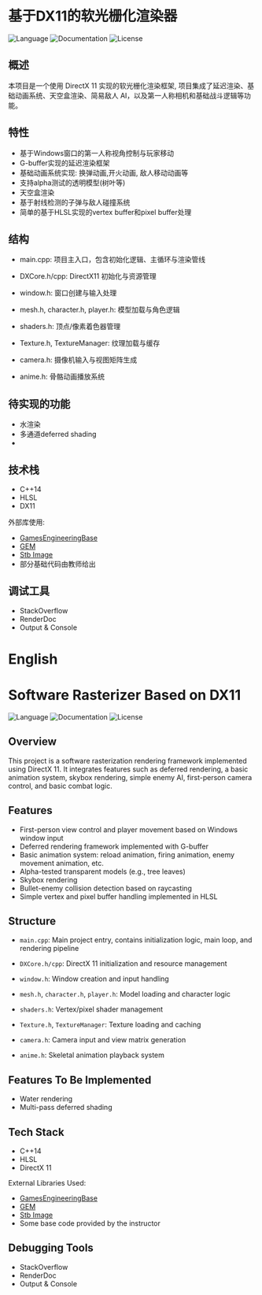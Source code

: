 # 基于DX11的软光栅化渲染器

![Language](https://img.shields.io/badge/language-c++-brightgreen)
![Documentation](https://img.shields.io/badge/documentation-yes-brightgreen)
![License](https://img.shields.io/badge/license-MIT-yellow)
## 概述
本项目是一个使用 DirectX 11 实现的软光栅化渲染框架, 项目集成了延迟渲染、基础动画系统、天空盒渲染、简易敌人 AI，以及第一人称相机和基础战斗逻辑等功能。

## 特性
- 基于Windows窗口的第一人称视角控制与玩家移动
- G-buffer实现的延迟渲染框架
- 基础动画系统实现: 换弹动画,开火动画, 敌人移动动画等
- 支持alpha测试的透明模型(树叶等)
- 天空盒渲染
- 基于射线检测的子弹与敌人碰撞系统
- 简单的基于HLSL实现的vertex buffer和pixel buffer处理

## 结构
- main.cpp: 项目主入口，包含初始化逻辑、主循环与渲染管线

- DXCore.h/cpp: DirectX11 初始化与资源管理

- window.h: 窗口创建与输入处理

- mesh.h, character.h, player.h: 模型加载与角色逻辑

- shaders.h: 顶点/像素着色器管理

- Texture.h, TextureManager: 纹理加载与缓存

- camera.h: 摄像机输入与视图矩阵生成

- anime.h: 骨骼动画播放系统

## 待实现的功能
- 水渲染
- 多通道deferred shading
- 

## 技术栈
- C++14
- HLSL
- DX11

外部库使用:
- [GamesEngineeringBase](https://github.com/MSCGamesTom/GamesEngineeringBase)
- [GEM](https://github.com/MSCGamesTom/GEM)
- [Stb Image](https://github.com/nothings/stb)
- 部分基础代码由教师给出

## 调试工具
- StackOverflow
- RenderDoc
- Output & Console

# English
# Software Rasterizer Based on DX11

![Language](https://img.shields.io/badge/language-c++-brightgreen)
![Documentation](https://img.shields.io/badge/documentation-yes-brightgreen)
![License](https://img.shields.io/badge/license-MIT-yellow)

## Overview
This project is a software rasterization rendering framework implemented using DirectX 11. It integrates features such as deferred rendering, a basic animation system, skybox rendering, simple enemy AI, first-person camera control, and basic combat logic.

## Features
- First-person view control and player movement based on Windows window input
- Deferred rendering framework implemented with G-buffer
- Basic animation system: reload animation, firing animation, enemy movement animation, etc.
- Alpha-tested transparent models (e.g., tree leaves)
- Skybox rendering
- Bullet-enemy collision detection based on raycasting
- Simple vertex and pixel buffer handling implemented in HLSL

## Structure
- `main.cpp`: Main project entry, contains initialization logic, main loop, and rendering pipeline

- `DXCore.h/cpp`: DirectX 11 initialization and resource management

- `window.h`: Window creation and input handling

- `mesh.h`, `character.h`, `player.h`: Model loading and character logic

- `shaders.h`: Vertex/pixel shader management

- `Texture.h`, `TextureManager`: Texture loading and caching

- `camera.h`: Camera input and view matrix generation

- `anime.h`: Skeletal animation playback system

## Features To Be Implemented
- Water rendering  
- Multi-pass deferred shading

## Tech Stack
- C++14  
- HLSL  
- DirectX 11

External Libraries Used:
- [GamesEngineeringBase](https://github.com/MSCGamesTom/GamesEngineeringBase)
- [GEM](https://github.com/MSCGamesTom/GEM)
- [Stb Image](https://github.com/nothings/stb)
- Some base code provided by the instructor

## Debugging Tools
- StackOverflow  
- RenderDoc  
- Output & Console
